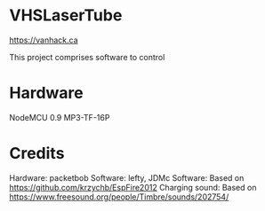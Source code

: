 # VHSLaserTube

https://vanhack.ca

This project comprises software to control 

# Hardware
NodeMCU 0.9
MP3-TF-16P


# Credits
Hardware: packetbob
Software: lefty, JDMc
Software: Based on https://github.com/krzychb/EspFire2012
Charging sound: Based on https://www.freesound.org/people/Timbre/sounds/202754/
